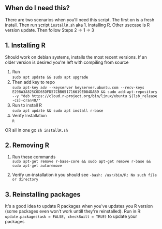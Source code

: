 ## When do I need this?

There are two scenarios when you'll need this script. The first on is a fresh install. Then run script `installR.sh` aka 1. Installing R.
Other usecase is R version update. Then follow Steps 2 -> 1 -> 3

## 1. Installing R

Should work on debian systems, installs the most recent versions. If an older version is desired you're left with compiling from source

1. Run  
`sudo apt update && sudo apt upgrade`
2. Then  add key to repo  
`sudo apt-key adv --keyserver keyserver.ubuntu.com --recv-keys E298A3A825C0D65DFD57CBB651716619E084DAB9 &&
sudo add-apt-repository --y "deb https://cloud.r-project.org/bin/linux/ubuntu $(lsb_release -cs)-cran40/"`
3. Run to install R  
`sudo apt update && sudo apt install r-base`
4. Verify Installation  
`R`

OR all in one go `sh installR.sh` 

## 2. Removing R

1. Run these commands  
`sudo apt-get remove r-base-core &&
sudo apt-get remove r-base &&
sudo apt-get autoremove`

2. Verify un-installation
`R`
you should see `-bash: /usr/bin/R: No such file or directory`

## 3. Reinstalling packages
It's a good idea to update R packages when you've updates you R version (some packages even won't work untill they're reinstalled).
Run in R: `update.packages(ask = FALSE, checkBuilt = TRUE)` to update your packages


